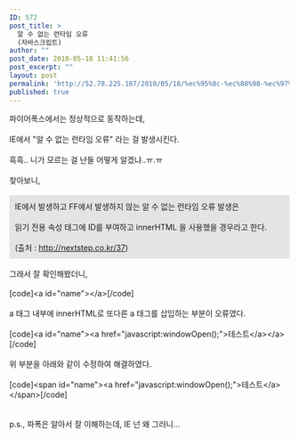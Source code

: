```yaml
---
ID: 572
post_title: >
  알 수 없는 런타임 오류
  (자바스크립트)
author: ""
post_date: 2010-05-18 11:41:56
post_excerpt: ""
layout: post
permalink: 'http://52.78.225.187/2010/05/18/%ec%95%8c-%ec%88%98-%ec%97%86%eb%8a%94-%eb%9f%b0%ed%83%80%ec%9e%84-%ec%98%a4%eb%a5%98-%ec%9e%90%eb%b0%94%ec%8a%a4%ed%81%ac%eb%a6%bd%ed%8a%b8/'
published: true
---
```

<div class="nodeLabel " role="presentation"><span class="nodeLabelBox repTarget " role="treeitem" aria-expanded="true">파이어폭스에서는 정상적으로 동작하는데,<br><br>IE에서 "알 수 없는 런타임 오류" 라는 걸 발생시킨다.<br><br>흑흑.. 니가 모르는 걸 난들 어떻게 알겠냐..ㅠ.ㅠ<br><br>찾아보니, <br><br>
<div style="PADDING-RIGHT: 10px; PADDING-LEFT: 10px; PADDING-BOTTOM: 10px; PADDING-TOP: 10px; BACKGROUND-COLOR: #e4e4e4">IE에서 발생하고 FF에서 발생하지 않는 알 수 없는 런타임 오류 발생은<br><br>읽기 전용 속성 태그에 ID를 부여하고 innerHTML 을 사용했을 경우라고 한다.<br><br>(출처 : <a href="http://nextstep.co.kr/37">http://nextstep.co.kr/37</a>)</div><br>그래서 잘 확인해봤더니,<br><br>[code]&lt;a id="name"&gt;&lt;/a&gt;[/code]<br><br>a 태그 내부에 innerHTML로 또다른 a 태그를 삽입하는 부분이 오류였다.<br><br>[code]&lt;<span class="nodeTag ">a</span><span class="nodeAttr editGroup ">&nbsp;<span class="nodeName editable ">id</span>="<span class="nodeValue editable ">name</span>"</span><span class="nodeBracket editable insertBefore ">&gt;&lt;</span></span><span class="nodeLabelBox repTarget " role="treeitem"><span class="nodeTag ">a</span><span class="nodeAttr editGroup ">&nbsp;<span class="nodeName editable ">href</span>="<span class="nodeValue editable ">javascript:windowOpen();</span>"</span><span class="nodeBracket editable insertBefore ">&gt;</span><span class="nodeText editable ">테스트</span>&lt;/<span class="nodeTag ">a</span>&gt;</span><span class="nodeCloseLabelBox repTarget ">&lt;/<span class="nodeTag ">a</span>&gt;[/code]<br><br>위 부분을 아래와 같이 수정하여 해결하였다.<br><br>[code]&lt;span id="name"&gt;<span class="nodeBracket editable insertBefore ">&lt;</span><span class="nodeLabelBox repTarget " role="treeitem"><span class="nodeTag ">a</span><span class="nodeAttr editGroup ">&nbsp;<span class="nodeName editable ">href</span>="<span class="nodeValue editable ">javascript:windowOpen();</span>"</span><span class="nodeBracket editable insertBefore ">&gt;</span><span class="nodeText editable ">테스트&lt;/a&gt;</span></span>&lt;/span&gt;[/code]<br><br><br>p.s., 파폭은 알아서 잘 이해하는데, IE 넌 왜 그러니...</span></div>